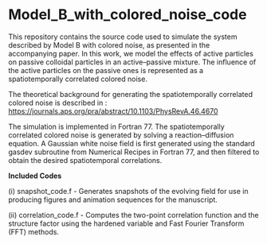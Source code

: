 # Model_B_with_colored_noise_code
This repository contains the source code used to simulate the system described by Model B with colored noise, as presented in the accompanying paper.
In this work, we model the effects of active particles on passive colloidal particles in an active–passive mixture. The influence of the active particles on the passive ones is represented as a spatiotemporally correlated colored noise. 

The theoretical background for generating the spatiotemporally correlated colored noise is described in : https://journals.aps.org/pra/abstract/10.1103/PhysRevA.46.4670

The simulation is implemented in Fortran 77. The spatiotemporally correlated colored noise is generated by solving a reaction–diffusion equation. A Gaussian white noise field is first generated using the standard gasdev subroutine from Numerical Recipes in Fortran 77, and then filtered to obtain the desired spatiotemporal correlations.

****Included Codes****

(i)  snapshot_code.f  -   Generates snapshots of the evolving field for use in producing figures and animation sequences for the manuscript.

(ii) correlation_code.f - Computes the two-point correlation function and the structure factor using the hardened variable and Fast Fourier Transform (FFT) methods.

